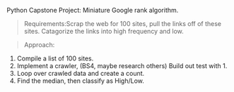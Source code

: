 Python Capstone Project: Miniature Google rank algorithm.

>Requirements:Scrap the web for 100 sites, pull the links off of these sites. Catagorize the links into high frequency and low.

>Approach:
1. Compile a list of 100 sites.
2. Implement a crawler, (BS4, maybe research others) Build out test with 1.
3. Loop over crawled data and create a count.
4. Find the median, then classify as High/Low.
